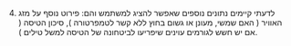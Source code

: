 4. לדעתי קיימים נתונים נוספים שאפשר להציג למשתמש והם: פירוט נוסף על מזג האוויר ( האם שמשי, מעונן או גשום בחוץ ללא קשר לטמפרטורה ), סיכון הטיסה ( אם יש חשש לגורמים עוינים שיפריעו לביטחונה של הטיסה למשל טילים ).
